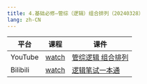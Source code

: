 ```yaml
---
title: 4.基础必修—管综（逻辑）组合排列（20240328）
lang: zh-CN
---
```



| 平台       | 课程                                                                                                                               | 课件                                                                                                                                                                                        |
|----------|------------------------------------------------------------------------------------------------------------------------------------|---------------------------------------------------------------------------------------------------------------------------------------------------------------------------------------------|
| YouTube  | [watch](https://www.youtube.com/watch?v=Hh6sO-1CX8U&list=PLm0MFkgiW1Jifh_vbdTALFpNGQ5V1hoDO&index=4)                                  | [管综逻辑 组合排列](../../public/logic/%E9%80%BB%E8%BE%91-%E6%AD%A3%E5%BC%8F%E8%AF%BE/pdf/%E7%AE%A1%E7%BB%BC%E9%80%BB%E8%BE%91%20%E7%BB%84%E5%90%88%E6%8E%92%E5%88%97%20-sc.pdf)                    |
| Bilibili | [watch](https://www.bilibili.com/video/BV1hjW1eAEo9?spm_id_from=333.788.videopod.sections&vd_source=752f1f454ebffd32e5dbe02742c48dab) | [逻辑笔试一本通](../../public/logic/%E9%80%BB%E8%BE%91-%E5%9F%BA%E7%A1%80%E8%AF%BE/pdf/1.%E3%80%90%E7%AC%94%E8%AF%95%E4%B8%80%E6%9C%AC%E9%80%9A%E3%80%91%E7%AE%A1%E7%BB%BC-%E9%80%BB%E8%BE%91.pdf) |




